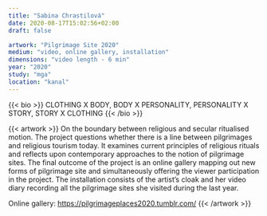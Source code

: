 ```yaml
---
title: "Sabina Chrastilová"
date: 2020-08-17T15:02:56+02:00
draft: false

artwork: "Pilgrimage Site 2020"
medium: "video, online gallery, installation"
dimensions: "video length - 6 min"
year: "2020"
study: "mga"
location: "kanal"
---
```


{{< bio >}}
CLOTHING X BODY, BODY X PERSONALITY, PERSONALITY X STORY, STORY X CLOTHING 
{{< /bio >}}


{{< artwork >}}
On the boundary between religious and secular ritualised motion. The project questions whether there is a line between pilgrimages and religious tourism today. It examines current principles of religious rituals and reflects upon contemporary approaches to the notion of pilgrimage sites. The final outcome of the project is an online gallery mapping out new forms of pilgrimage site and simultaneously offering the viewer participation in the project. The installation consists of the artist’s cloak and her video diary recording all the pilgrimage sites she visited during the last year. 

Online gallery: https://pilgrimageplaces2020.tumblr.com/
{{< /artwork >}}
